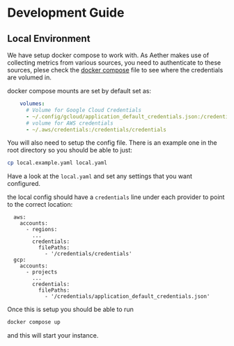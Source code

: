 # Development Guide

## Local Environment

We have setup docker compose to work with. As Aether makes use of collecting
metrics from various sources, you need to authenticate to these sources, plese
check the [docker compose](../docker-compose.yaml) file to see where the
credentials are volumed in. 

docker compose mounts are set by default set as:
```yaml
    volumes:
      # Volume for Google Cloud Credentials
      - ~/.config/gcloud/application_default_credentials.json:/credentials/application_default_credentials.json
      # volume for AWS credentials
      - ~/.aws/credentials:/credentials/credentials
```

You will also need to setup the config file. There is an example one in the
root directory so you should be able to just:

```bash
cp local.example.yaml local.yaml
```

Have a look at the `local.yaml` and set any settings that you want configured. 

the local config should have a `credentials` line under each provider to point
to the correct location:
```
  aws:
    accounts:
      - regions:
        ...
        credentials:
          filePaths:
            - '/credentials/credentials'
  gcp:
    accounts:
      - projects
        ...
        credentials:
          filePaths:
            - '/credentials/application_default_credentials.json'
```

Once this is setup you should be able to run

```bash
docker compose up
```

and this will start your instance. 

